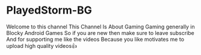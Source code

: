# PlayedStorm-BG
Welcome to this channel  This Channel Is About Gaming Gaming generally in Blocky Android Games So if you are new then make sure to leave subscribe And for supporting me like the videos Because you like motivates me to upload high quality videos👍
